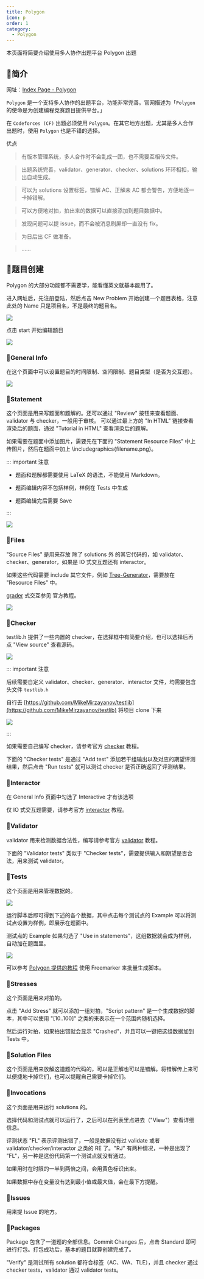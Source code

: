 ```yaml
---
title: Polygon
icon: p
order: 1
category:
  - Polygon
---
```


本页面将简要介绍使用多人协作出题平台 Polygon 出题

<!-- more -->

## 📍简介

网址：[Index Page - Polygon](https://polygon.codeforces.com/)

`Polygon` 是一个支持多人协作的出题平台，功能非常完善。官网描述为「`Polygon` 的使命是为创建编程竞赛题目提供平台。」

在 `Codeforces (CF)` 出题必须使用 `Polygon`。在其它地方出题，尤其是多人合作出题时，使用 `Polygon` 也是不错的选择。

优点

>有版本管理系统，多人合作时不会乱成一团，也不需要互相传文件。

>出题系统完善，validator、generator、checker、solutions 环环相扣，输出自动生成。

>可以为 solutions 设置标签，错解 AC、正解未 AC 都会警告，方便地逐一卡掉错解。

>可以方便地对拍，拍出来的数据可以直接添加到题目数据中。

>发现问题可以提 issue，而不会被消息刷屏却一直没有 fix。

>为日后出 CF 做准备。

>……

## 📍题目创建

Polygon 的大部分功能都不需要学，能看懂英文就基本能用了。

进入网址后，先注册登陆，然后点击 New Problem 开始创建一个题目表格，注意此处的 Name 只是项目名，不是最终的题目名。

![](./image/1a7bc3e73df9011e52cbadc512dec334.png)

点击 start 开始编辑题目

![](./image/be5f3d642203c4f61f5c00ddaa0e01d8.png)

### 📌️General Info

在这个页面中可以设置题目的时间限制、空间限制、题目类型（是否为交互题）。

![](./image/8223ce9d846cd1c818d85d02fe8370f9.png)

### 📌️Statement

这个页面是用来写题面和题解的。还可以通过 "Review" 按钮来查看题面、validator 与 checker，一般用于审核。
可以通过最上方的 "In HTML" 链接查看渲染后的题面，通过 "Tutorial in HTML" 查看渲染后的题解。

如果需要在题面中添加图片，需要先在下面的 "Statement Resource Files" 中上传图片，然后在题面中加上 \includegraphics{filename.png}。

::: important 注意

* 题面和题解都需要使用 LaTeX 的语法，不能使用 Markdown。

* 题面编辑内容不包括样例，样例在 Tests 中生成

* 题面编辑完后需要 Save

:::

![](./image/03b42dff212e07c64a7d47bc9fd34e38.png)

### 📌️Files

"Source Files" 是用来存放 除了 solutions 外 的其它代码的，如 validator、checker、generator，如果是 IO 式交互题还有 interactor。

如果这些代码需要 include 其它文件，例如 [Tree-Generator](https://github.com/ouuan/Tree-Generator)，需要放在 "Resource Files" 中。

[grader](https://codeforces.com/blog/entry/66916) 式交互参见 官方教程。

![](./image/89b1290836bb61acf122bbcf74fd9b7d.png)

### 📌️Checker

testlib.h 提供了一些内置的 checker，在选择框中有简要介绍，也可以选择后再点 "View source" 查看源码。

![](./image/f7367be4a9a14c896f99df8605f50d90.png)

::: important 注意

后续需要自定义 validator、checker、generator、interactor 文件，均需要包含头文件 `testlib.h`

自行去 [https://github.com/MikeMirzayanov/testlib](https://github.com/MikeMirzayanov/testlib) 将项目 clone 下来

![](./image/3550f46da35a78ff6745f98e82ed03b3.png)

:::

如果需要自己编写 checker，请参考官方 [checker](https://codeforces.com/blog/entry/18431) 教程。

下面的 "Checker tests" 是通过 "Add test" 添加若干组输出以及对应的期望评测结果，然后点击 "Run tests" 就可以测试 checker 是否正确返回了评测结果。

### 📌️Interactor

在 General Info 页面中勾选了 Interactive 才有该选项

仅 IO 式交互题需要，请参考官方 [interactor](https://codeforces.com/blog/entry/18455) 教程。

### 📌️Validator

validator 用来检测数据合法性，编写请参考官方 [validator](https://codeforces.com/blog/entry/18426) 教程。

下面的 "Validator tests" 类似于 "Checker tests"，需要提供输入和期望是否合法，用来测试 validator。

### 📌️Tests

这个页面是用来管理数据的。

![](./image/9a5ad03dfa212cac38960239ad14441a.png)

运行脚本后即可得到下述的各个数据，其中点击每个测试点的 Example 可以将测试点设置为样例，即展示在题面中。

测试点的 Example 如果勾选了 "Use in statements"，这组数据就会成为样例，自动加在题面里。

![](./image/05d0c0919461eaaf140874d97815ab4d.png)

可以参考 [Polygon 提供的教程](https://polygon.codeforces.com/docs/freemarker-manual) 使用 Freemarker 来批量生成脚本。

### 📌️Stresses

这个页面是用来对拍的。

点击 "Add Stress" 就可以添加一组对拍，"Script pattern" 是一个生成数据的脚本，其中可以使用 "[10..100]" 之类的来表示在一个范围内随机选择。

然后运行对拍，如果拍出错就会显示 "Crashed"，并且可以一键把这组数据加到 Tests 中。

### 📌️Solution Files

这个页面是用来放解这道题的代码的，可以是正解也可以是错解。将错解传上来可以便捷地卡掉它们，也可以提醒自己需要卡掉它们。

### 📌️Invocations

这个页面是用来运行 solutions 的。

选择代码和测试点就可以运行了，之后可以在列表里点进去（"View"）查看详细信息。

评测状态 "FL" 表示评测出错了，一般是数据没有过 validate 或者 validator/checker/interactor 之类的 RE 了。"RJ" 有两种情况，一种是出现了 "FL"，另一种是这份代码第一个测试点就没有通过。

如果用时在时限的一半到两倍之间，会用黄色标识出来。

如果数据中存在变量没有达到最小值或最大值，会在最下方提醒。

### 📌️Issues

用来提 Issue 的地方。

### 📌️Packages

Package 包含了一道题的全部信息。Commit Changes 后，点击 Standard 即可进行打包。打包成功后，基本的题目就算创建完成了。

"Verify" 是测试所有 solution 都符合标签（AC、WA、TLE），并且 checker 通过 checker tests，validator 通过 validator tests。

